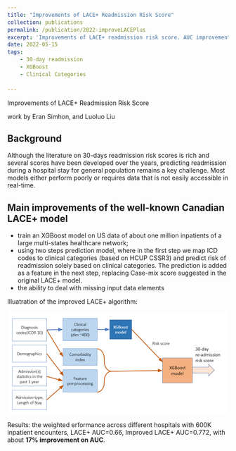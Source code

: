 ```yaml
---
title: "Improvements of LACE+ Readmission Risk Score"
collection: publications
permalink: /publication/2022-improveLACEPlus
excerpt: 'Improvements of LACE+ readmission risk score. AUC improvements 0.10+'
date: 2022-05-15
tags:
    - 30-day readmission
    - XGBoost
    - Clinical Categories

---
```

Improvements of LACE+ Readmission Risk Score

work by Eran Simhon, and Luoluo Liu

Background
--
Although the literature on 30-days readmission risk scores is rich and several scores have been developed over the years, predicting readmission during a hospital stay for general population remains a key challenge. Most models either perform poorly or requires data that is not easily accessible in real-time.

Main improvements of the well-known Canadian LACE+ model
---
- train an XGBoost model on US data of about one million inpatients of a large multi-states healthcare network; 
- using two steps prediction model, where in the first step we map ICD codes to clinical categories (based on HCUP CSSR3) and predict risk of readmission solely based on clinical categories. The prediction is added as a feature in the next step, replacing Case-mix score suggested in the original LACE+ model.
- the ability to deal with missing input data elements

Illuatration of the improved LACE+ algorithm:

<img src='/images/readmission/flowchart_30day_readmission.png' width='1800'>

Results:
the weighted erformance across different hospitals with 600K inpatient encounters, LACE+ AUC=0.66, Improved LACE+ AUC=0.772, with about **17% improvement on AUC**.  





